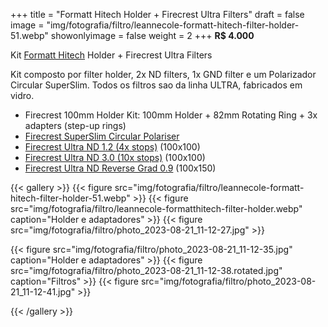 +++
title = "Formatt Hitech Holder + Firecrest Ultra Filters"
draft = false
image = "img/fotografia/filtro/leannecole-formatt-hitech-filter-holder-51.webp"
showonlyimage = false
weight = 2
+++
**R$ 4.000**

Kit [Formatt Hitech](https://formatt-hitechusa.com) Holder + Firecrest Ultra Filters
<!--more-->
Kit composto por filter holder, 2x ND filters, 1x GND filter e um Polarizador Circular SuperSlim. Todos os filtros sao da linha ULTRA, fabricados em vidro.

- Firecrest 100mm Holder Kit: 100mm Holder + 82mm Rotating Ring + 3x adapters (step-up rings)
- [Firecrest SuperSlim Circular Polariser](https://formatt-hitechusa.com/collections/polarizer/products/firecrest-superslim-circular-polarizer?variant=31876990500973)
- [Firecrest Ultra ND 1.2 (4x stops)](https://formatt-hitechusa.com/collections/firecrest-ultra/products/firecrest-ultra-neutral-density-filter-irnd) (100x100)
- [Firecrest Ultra ND 3.0 (10x stops)](https://formatt-hitechusa.com/collections/firecrest-ultra/products/firecrest-ultra-neutral-density-filter-irnd) (100x100)
- [Firecrest Ultra ND Reverse Grad 0.9](https://formatt-hitechusa.com/collections/firecrest-ultra/products/firecrest-ultra-100x150mm-neutral-density-soft-edge-reverse-grad-filter) (100x150)


{{< gallery >}}
{{< figure src="img/fotografia/filtro/leannecole-formatt-hitech-filter-holder-51.webp" >}}
{{< figure src="img/fotografia/filtro/leannecole-formatthitech-filter-holder.webp" caption="Holder e adaptadores" >}}
{{< figure src="img/fotografia/filtro/photo_2023-08-21_11-12-27.jpg" >}}

{{< figure src="img/fotografia/filtro/photo_2023-08-21_11-12-35.jpg" caption="Holder e adaptadores" >}}
{{< figure src="img/fotografia/filtro/photo_2023-08-21_11-12-38.rotated.jpg" caption="Filtros" >}}
{{< figure src="img/fotografia/filtro/photo_2023-08-21_11-12-41.jpg" >}}

{{< /gallery >}}